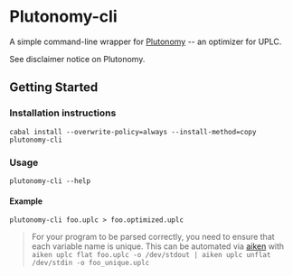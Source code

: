 # Plutonomy-cli

A simple command-line wrapper for [Plutonomy](https://github.com/well-typed/plutonomy) -- an optimizer for UPLC.

See disclaimer notice on Plutonomy.

## Getting Started

### Installation instructions

```
cabal install --overwrite-policy=always --install-method=copy plutonomy-cli
```

### Usage

```
plutonomy-cli --help
```

#### Example

```
plutonomy-cli foo.uplc > foo.optimized.uplc
```

> For your program to be parsed correctly, you need to ensure that each variable name is unique. This can be automated via [aiken](https://github.com/aiken-lang/aiken) with `aiken uplc flat foo.uplc -o /dev/stdout | aiken uplc unflat /dev/stdin -o foo_unique.uplc`
